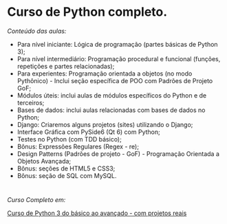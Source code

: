 # Curso de Python completo. 
<i>Conteúdo das aulas:</i>
* Para nível iniciante: Lógica de programação (partes básicas de Python 3);
* Para nível intermediário: Programação procedural e funcional (funções, repetições e partes relacionadas);
* Para experientes: Programação orientada a objetos (no modo Pythônico) - Inclui seção específica de POO com Padrões de Projeto GoF;
* Módulos úteis: inclui aulas de módulos específicos do Python e de terceiros;
* Bases de dados: inclui aulas relacionadas com bases de dados no Python;
* Django: Criaremos alguns projetos (sites) utilizando o Django;
* Interface Gráfica com PySide6 (Qt 6) com Python;
* Testes no Python (com TDD básico);
* Bônus: Expressões Regulares (Regex - re);
* Design Patterns (Padrões de projeto - GoF) - Programação Orientada a Objetos Avançada;
* Bônus: seções de HTML5 e CSS3;
* Bônus: seção de SQL com MySQL.
#
<i>Curso Completo em:</i>

<a href="https://www.udemy.com/course/python-3-do-zero-ao-avancado/?couponCode=KEEPLEARNING">Curso de Python 3 do básico ao avançado - com projetos reais</a>
